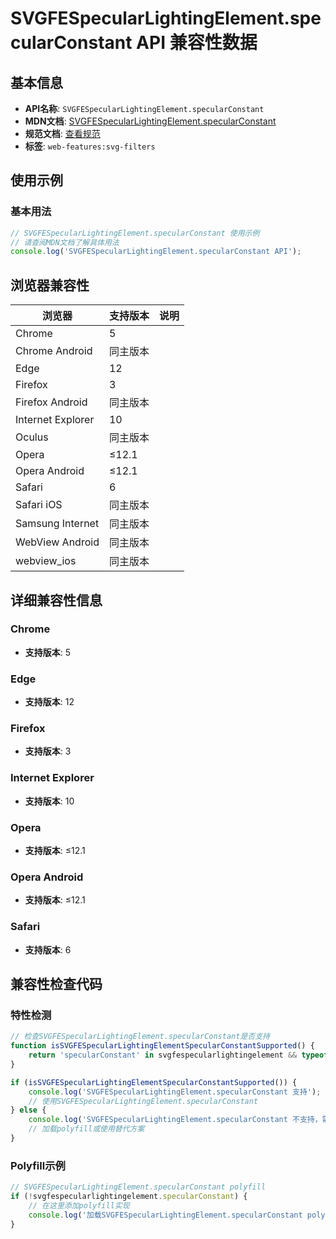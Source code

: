 # SVGFESpecularLightingElement.specularConstant API 兼容性数据

## 基本信息

- **API名称**: `SVGFESpecularLightingElement.specularConstant`
- **MDN文档**: [SVGFESpecularLightingElement.specularConstant](https://developer.mozilla.org/docs/Web/API/SVGFESpecularLightingElement/specularConstant)
- **规范文档**: [查看规范](https://drafts.fxtf.org/filter-effects/#dom-svgfespecularlightingelement-specularconstant)
- **标签**: `web-features:svg-filters`

## 使用示例

### 基本用法

```javascript
// SVGFESpecularLightingElement.specularConstant 使用示例
// 请查阅MDN文档了解具体用法
console.log('SVGFESpecularLightingElement.specularConstant API');
```

## 浏览器兼容性

| 浏览器 | 支持版本 | 说明 |
|--------|----------|------|
| Chrome | 5 |  |
| Chrome Android | 同主版本 |  |
| Edge | 12 |  |
| Firefox | 3 |  |
| Firefox Android | 同主版本 |  |
| Internet Explorer | 10 |  |
| Oculus | 同主版本 |  |
| Opera | ≤12.1 |  |
| Opera Android | ≤12.1 |  |
| Safari | 6 |  |
| Safari iOS | 同主版本 |  |
| Samsung Internet | 同主版本 |  |
| WebView Android | 同主版本 |  |
| webview_ios | 同主版本 |  |

## 详细兼容性信息

### Chrome

- **支持版本**: 5

### Edge

- **支持版本**: 12

### Firefox

- **支持版本**: 3

### Internet Explorer

- **支持版本**: 10

### Opera

- **支持版本**: ≤12.1

### Opera Android

- **支持版本**: ≤12.1

### Safari

- **支持版本**: 6

## 兼容性检查代码

### 特性检测

```javascript
// 检查SVGFESpecularLightingElement.specularConstant是否支持
function isSVGFESpecularLightingElementSpecularConstantSupported() {
    return 'specularConstant' in svgfespecularlightingelement && typeof svgfespecularlightingelement.specularConstant === 'function';
}

if (isSVGFESpecularLightingElementSpecularConstantSupported()) {
    console.log('SVGFESpecularLightingElement.specularConstant 支持');
    // 使用SVGFESpecularLightingElement.specularConstant
} else {
    console.log('SVGFESpecularLightingElement.specularConstant 不支持，需要polyfill');
    // 加载polyfill或使用替代方案
}
```

### Polyfill示例

```javascript
// SVGFESpecularLightingElement.specularConstant polyfill
if (!svgfespecularlightingelement.specularConstant) {
    // 在这里添加polyfill实现
    console.log('加载SVGFESpecularLightingElement.specularConstant polyfill');
}
```

